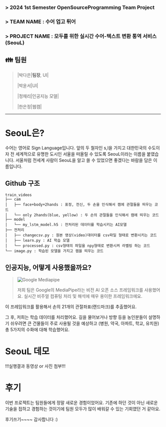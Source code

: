 ### > 2024 1st Semester OpenSourceProgramming Team Project
### > TEAM NAME : 수어 업고 튀어
### > PROJECT NAME : 모두를 위한 실시간 수어-텍스트 변환 통역 서비스(SeouL)
> 
## 👪 팀원
>
>|박다은|**팀장**, UI|
>
>|박윤서|UI|
>
>|정채리|인공지능 모델|
>
>|한은정|웹캠|

***

# SeouL은?

수어는 영어로 Sign Language입니다. 앞의 두 철자인 s,l을 가지고 대한민국의 수도이자 전 세계적으로 유명한 도시인 서울을 떠올릴 수 있도록 SeouL이라는 이름을 붙였습니다.
서울처럼 전세계 사람이 SeouL을 알고 쓸 수 있었으면 좋겠다는 바람을 담은 이름입니다.


## Github 구조

```
train_videos
├── cam
│   ├── face+body+2hands : 표정, 전신, 두 손을 인식해서 캠에 관절들을 띄우는 코드
│   └── only 2hands(blue, yellow) : 두 손의 관절들을 인식해서 캠에 띄우는 코드
├── model
│   └── my_lstm_model.h5 : 전처리된 데이터를 학습시키는 AI모델
├── 전처리
│   ├── changecsv.py : 원본 영상(video)데이터를 csv파일 형태로 변환시키는 코드
│   ├── learn.py : AI 학습 모델
│   └── processed.py : csv형태의 파일을 npy형태로 변환시켜 라벨링 하는 코드
└── image.py : 학습된 모델을 가지고 캠을 띄우는 코드

```
## 인공지능, 어떻게 사용했을까요?

>![Google Mediapipe](https://github.com/onesilver04/SeouL/assets/141193305/bb47481d-3ddf-43c0-905b-2a710dcf3e23)
>
>저희 팀은 Google의 MediaPipe라는 비전 AI 오픈 소스 프레임워크를 사용했어요.
실시간 비주얼 컴퓨팅 처리 및 해석에 매우 용이한 프레임워크에요.

이 프레임워크를 활용해서 손의 21개의 관절좌표(랜드마크)를 추출했어요.

그 후, 저희는 학습 데이터를 처리했어요. 길을 물어보거나 방향 등을 농인분들이 설명하기 쉬우려면 큰 건물들이 주로 사용될 것을 예상하고
(병원, 약국, 아파트, 학교, 유치원) 총 5가지의 수화에 대해 학습했어요.

# SeouL 데모

!!!실행결과 동영상 or 사진 첨부!!!

# 후기

이번 프로젝트는 팀원들에게 정말 새로운 경험이었어요.
기존에 하던 것이 아닌 새로운 기술을 접하고 경험하는 것이기에 팀원 모두가 많이 배워갈 수 있는 기회였던 거 같아요.

후기쓰기~~~~
감사합니다 :)
